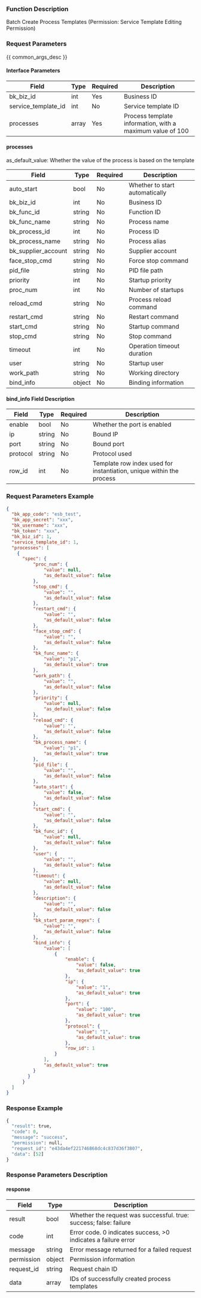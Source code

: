 ### Function Description

Batch Create Process Templates (Permission: Service Template Editing Permission)

### Request Parameters

{{ common_args_desc }}

#### Interface Parameters

| Field               | Type  | Required | Description                                               |
| ------------------- | ----- | -------- | --------------------------------------------------------- |
| bk_biz_id           | int   | Yes      | Business ID                                               |
| service_template_id | int   | No       | Service template ID                                       |
| processes           | array | Yes      | Process template information, with a maximum value of 100 |

#### processes

as_default_value: Whether the value of the process is based on the template

| Field               | Type   | Required | Description                    |
| ------------------- | ------ | -------- | ------------------------------ |
| auto_start          | bool   | No       | Whether to start automatically |
| bk_biz_id           | int    | No       | Business ID                    |
| bk_func_id          | string | No       | Function ID                    |
| bk_func_name        | string | No       | Process name                   |
| bk_process_id       | int    | No       | Process ID                     |
| bk_process_name     | string | No       | Process alias                  |
| bk_supplier_account | string | No       | Supplier account               |
| face_stop_cmd       | string | No       | Force stop command             |
| pid_file            | string | No       | PID file path                  |
| priority            | int    | No       | Startup priority               |
| proc_num            | int    | No       | Number of startups             |
| reload_cmd          | string | No       | Process reload command         |
| restart_cmd         | string | No       | Restart command                |
| start_cmd           | string | No       | Startup command                |
| stop_cmd            | string | No       | Stop command                   |
| timeout             | int    | No       | Operation timeout duration     |
| user                | string | No       | Startup user                   |
| work_path           | string | No       | Working directory              |
| bind_info           | object | No       | Binding information            |

#### bind_info Field Description

| Field    | Type   | Required | Description                                                  |
| -------- | ------ | -------- | ------------------------------------------------------------ |
| enable   | bool   | No       | Whether the port is enabled                                  |
| ip       | string | No       | Bound IP                                                     |
| port     | string | No       | Bound port                                                   |
| protocol | string | No       | Protocol used                                                |
| row_id   | int    | No       | Template row index used for instantiation, unique within the process |

### Request Parameters Example

```json
{ 
  "bk_app_code": "esb_test",
  "bk_app_secret": "xxx",
  "bk_username": "xxx",
  "bk_token": "xxx",
  "bk_biz_id": 1,
  "service_template_id": 1,
  "processes": [
    {
      "spec": {
          "proc_num": {
              "value": null,
              "as_default_value": false
          },
          "stop_cmd": {
              "value": "",
              "as_default_value": false
          },
          "restart_cmd": {
              "value": "",
              "as_default_value": false
          },
          "face_stop_cmd": {
              "value": "",
              "as_default_value": false
          },
          "bk_func_name": {
              "value": "p1",
              "as_default_value": true
          },
          "work_path": {
              "value": "",
              "as_default_value": false
          },
          "priority": {
              "value": null,
              "as_default_value": false
          },
          "reload_cmd": {
              "value": "",
              "as_default_value": false
          },
          "bk_process_name": {
              "value": "p1",
              "as_default_value": true
          },
          "pid_file": {
              "value": "",
              "as_default_value": false
          },
          "auto_start": {
              "value": false,
              "as_default_value": false
          },
          "start_cmd": {
              "value": "",
              "as_default_value": false
          },
          "bk_func_id": {
              "value": null,
              "as_default_value": false
          },
          "user": {
              "value": "",
              "as_default_value": false
          },
          "timeout": {
              "value": null,
              "as_default_value": false
          },
          "description": {
              "value": "",
              "as_default_value": false
          },
          "bk_start_param_regex": {
              "value": "",
              "as_default_value": false
          },
          "bind_info": {
              "value": [
                  {
                      "enable": {
                          "value": false,
                          "as_default_value": true
                      },
                      "ip": {
                          "value": "1",
                          "as_default_value": true
                      },
                      "port": {
                          "value": "100",
                          "as_default_value": true
                      },
                      "protocol": {
                          "value": "1",
                          "as_default_value": true
                      },
                      "row_id": 1
                  }
              ],
              "as_default_value": true
          }
        }
      }
  ]
}
```

### Response Example

```python
{
  "result": true,
  "code": 0,
  "message": "success",
  "permission": null,
  "request_id": "e43da4ef221746868dc4c837d36f3807",
  "data": [52]
}
```

### Response Parameters Description

#### response

| Field       | Type   | Description                                                  |
| ---------- | ------ | ------------------------------------------------------------ |
| result     | bool   | Whether the request was successful. true: success; false: failure |
| code       | int    | Error code. 0 indicates success, >0 indicates a failure error |
| message    | string | Error message returned for a failed request                  |
| permission | object | Permission information                                       |
| request_id | string | Request chain ID                                             |
| data       | array  | IDs of successfully created process templates                |